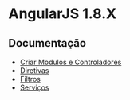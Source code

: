 # AngularJS 1.8.X


## Documentação

- [Criar Modulos e Controladores](/docs/modules-and-controllers.md)
- [Diretivas](/docs/directives.md)
- [Filtros](/docs/filters.md)
- [Serviços](/docs/services.md)